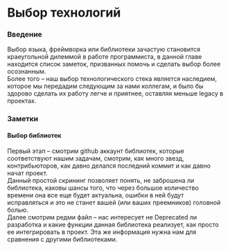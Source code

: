 # Выбор технологий

### Введение
Выбор языка, фреймворка или библиотеки зачастую становится краеугольной дилеммой в работе программиста, в данной главе находится список заметок, призванных помочь и сделать выбор более осознанным.  
Более того – наш выбор технологического стека является наследием, которое мы передадим следующим за нами коллегам, и было бы здорово сделать их работу легче и приятнее, оставляя меньше legacy в проектах.  

### Заметки

####  Выбор библиотек
Первый этап – смотрим github аккаунт библиотек, которые соответствуют нашим задачам, смотрим, как много звезд, контрибьюторов, как давно делался последний коммит и как давно начат проект.  
Данный простой скрининг позволяет понять, не заброшена ли библиотека, каковы шансы того, что через большое количество времени она все еще будет актуальна, ошибки в ней будут исправляться и это не станет вашей (или ваших преемников) головной болью.  
Далее смотрим редми файл – нас интересует не Deprecated ли разработка и какие функции данная библиотека реализует, как просто ее интегрировать в проект. Эта же информация нужна нам для сравнения с другими библиотеками.  
